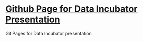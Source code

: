 # <a href = "http://trevorrempel.github.io."> Github Page for Data Incubator Presentation</a>
Git Pages for Data Incubator presentation
